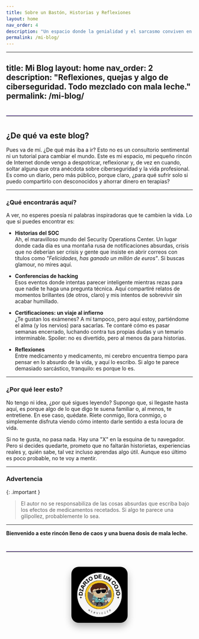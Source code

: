 ```yaml
---
title: Sobre un Bastón, Historias y Reflexiones
layout: home
nav_order: 4
description: "Un espacio donde la genialidad y el sarcasmo conviven en una especie de caos organizado."
permalink: /mi-blog/
---
```


---
title: Mi Blog
layout: home
nav_order: 2
description: "Reflexiones, quejas y algo de ciberseguridad. Todo mezclado con mala leche."
permalink: /mi-blog/
---

<hr style="border: none; border-top: 1px solid #7e57c2; margin: 40px 0;">

## ¿De qué va este blog?

Pues va de mí. ¿De qué más iba a ir? Esto no es un consultorio sentimental ni un tutorial para cambiar el mundo. Este es mi espacio, mi pequeño rincón de Internet donde vengo a despotricar, reflexionar y, de vez en cuando, soltar alguna que otra anécdota sobre ciberseguridad y la vida profesional. Es como un diario, pero más público, porque claro, ¿para qué sufrir solo si puedo compartirlo con desconocidos y ahorrar dinero en terapias?

---

### ¿Qué encontrarás aquí?

A ver, no esperes poesía ni palabras inspiradoras que te cambien la vida. Lo que sí puedes encontrar es:

- **Historias del SOC**  
  Ah, el maravilloso mundo del Security Operations Center. Un lugar donde cada día es una montaña rusa de notificaciones absurdas, crisis que no deberían ser crisis y gente que insiste en abrir correos con títulos como *"Felicidades, has ganado un millón de euros"*. Si buscas glamour, no mires aquí.

- **Conferencias de hacking**  
  Esos eventos donde intentas parecer inteligente mientras rezas para que nadie te haga una pregunta técnica. Aquí compartiré relatos de momentos brillantes (de otros, claro) y mis intentos de sobrevivir sin acabar humillado.

- **Certificaciones: un viaje al infierno**  
  ¿Te gustan los exámenes? A mí tampoco, pero aquí estoy, partiéndome el alma (y los nervios) para sacarlas. Te contaré cómo es pasar semanas encerrado, luchando contra tus propias dudas y un temario interminable. Spoiler: no es divertido, pero al menos da para historias.

- **Reflexiones**  
  Entre medicamento y medicamento, mi cerebro encuentra tiempo para pensar en lo absurdo de la vida, y aquí lo escribo. Si algo te parece demasiado sarcástico, tranquilo: es porque lo es.

---

### ¿Por qué leer esto?

No tengo ni idea, ¿por qué sigues leyendo? Supongo que, si llegaste hasta aquí, es porque algo de lo que digo te suena familiar o, al menos, te entretiene. En ese caso, quédate. Ríete conmigo, llora conmigo, o simplemente disfruta viendo cómo intento darle sentido a esta locura de vida.

Si no te gusta, no pasa nada. Hay una "X" en la esquina de tu navegador. Pero si decides quedarte, prometo que no faltarán historietas, experiencias reales y, quién sabe, tal vez incluso aprendas algo útil. Aunque eso último es poco probable, no te voy a mentir.

---

### Advertencia

{: .important }
> El autor no se responsabiliza de las cosas absurdas que escriba bajo los efectos de medicamentos recetados. Si algo te parece una gilipollez, probablemente lo sea.

---

**Bienvenido a este rincón lleno de caos  y una buena dosis de mala leche.**
<hr style="border: none; border-top: 1px solid #7e57c2; margin: 40px 0; width: 100%;">

<div style="text-align: center; margin: 40px 0;">
  <img src="/assets/images/cojo.png" alt="Firma" style="max-width: 30%; height: auto; border-radius: 20px; box-shadow: 0 10px 20px rgba(0, 0, 0, 0.3);">
</div>